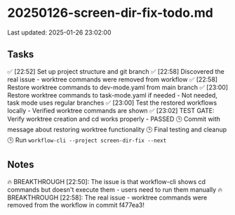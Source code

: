 # 20250126-screen-dir-fix-todo.md
Last updated: 2025-01-26 23:02:00

## Tasks
✅ [22:52] Set up project structure and git branch
✅ [22:58] Discovered the real issue - worktree commands were removed from workflow
✅ [22:58] Restore worktree commands to dev-mode.yaml from main branch
✅ [23:00] Restore worktree commands to task-mode.yaml if needed - Not needed, task mode uses regular branches
✅ [23:00] Test the restored workflows locally - Verified worktree commands are shown
✅ [23:02] TEST GATE: Verify worktree creation and cd works properly - PASSED
🕒 Commit with message about restoring worktree functionality
🕒 Final testing and cleanup
🕒 Run `workflow-cli --project screen-dir-fix --next`

## Notes
🔥 BREAKTHROUGH [22:50]: The issue is that workflow-cli shows cd commands but doesn't execute them - users need to run them manually
🔥 BREAKTHROUGH [22:58]: The real issue - worktree commands were removed from the workflow in commit f477ea3!
